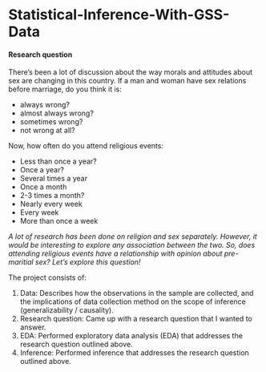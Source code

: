 # Statistical-Inference-With-GSS-Data

#### Research question
There’s been a lot of discussion about the way morals and attitudes about sex are changing in this country. If a man and woman have sex relations before marriage, do you think it is:

* always wrong?
* almost always wrong?
* sometimes wrong?
* not wrong at all?

Now, how often do you attend religious events:

* Less than once a year?
* Once a year?
* Several times a year
* Once a month
* 2-3 times a month?
* Nearly every week
* Every week
* More than once a week

*A lot of research has been done on religion and sex separately. However, it would be interesting to explore any association between the two. So, does attending religious events have a relationship with opinion about pre-maritial sex? Let’s explore this question!*

The project consists of:

1. Data: Describes how the observations in the sample are collected, and the implications of data collection method on the scope of inference (generalizability / causality).
2. Research question: Came up with a research question that I wanted to answer.
3. EDA: Performed exploratory data analysis (EDA) that addresses the research question outlined above.
4. Inference: Performed inference that addresses the research question outlined above.
